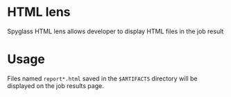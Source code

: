 # HTML lens

Spyglass HTML lens allows developer to display HTML files in the job result

# Usage

Files named `report*.html` saved in the `$ARTIFACTS` directory will be displayed on the job results page.

